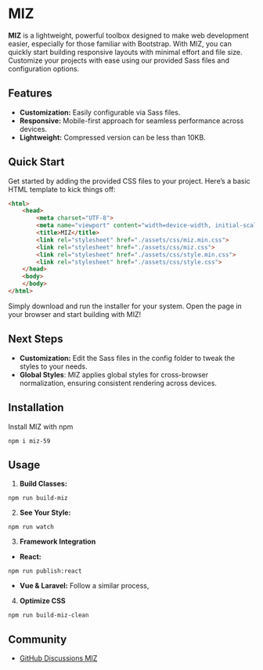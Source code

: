 # MIZ

**MIZ** is a lightweight, powerful toolbox designed to make web development easier, especially for those familiar with Bootstrap. With MIZ, you can quickly start building responsive layouts with minimal effort and file size. Customize your projects with ease using our provided Sass files and configuration options.

## Features
- **Customization:** Easily configurable via Sass files.
- **Responsive:** Mobile-first approach for seamless performance across devices.
- **Lightweight:** Compressed version can be less than 10KB.

## Quick Start

Get started by adding the provided CSS files to your project. Here’s a basic HTML template to kick things off:

```html
<html>
    <head>
        <meta charset="UTF-8">
        <meta name="viewport" content="width=device-width, initial-scale=1.0">
        <title>MIZ</title>
        <link rel="stylesheet" href="./assets/css/miz.min.css">
        <link rel="stylesheet" href="./assets/css/miz.css">
        <link rel="stylesheet" href="./assets/css/style.min.css">
        <link rel="stylesheet" href="./assets/css/style.css">
    </head>
    <body>
    </body>
</html>
```
Simply download and run the installer for your system. Open the page in your browser and start building with MIZ!

## Next Steps
- **Customization:** Edit the Sass files in the config folder to tweak the styles to your needs.
- **Global Styles**: MIZ applies global styles for cross-browser normalization, ensuring consistent rendering across devices.


## Installation

Install MIZ with npm
```npm
npm i miz-59
```

## Usage

1. **Build Classes:**
```
npm run build-miz
```
2. **See Your Style:**
```
npm run watch
```
3. **Framework Integration**
- **React:**
```
npm run publish:react
```
- **Vue & Laravel:**
Follow a similar process,

4. **Optimize CSS**
```
npm run build-miz-clean
```

## Community

<!-- - [Official MIZ](https://eazymizy.com) -->
- [GitHub Discussions MIZ](https://github.com/miz59/miz)
<!-- - [Community Discord](#) | [MIZ Subreddit](#) -->
<!-- - [Stack Overflow](#) (tagged `bootstrap-5`) -->
<!-- - Follow [@miz](#) on YouTube for updates and more. -->

<!-- ## License -->
<!-- This project is licensed under the MIT License. -->